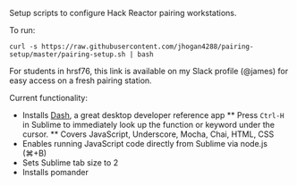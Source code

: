 Setup scripts to configure Hack Reactor pairing workstations.

To run:  

`curl -s https://raw.githubusercontent.com/jhogan4288/pairing-setup/master/pairing-setup.sh | bash`

For students in hrsf76, this link is available on my Slack profile (@james) for easy access on a fresh pairing station.

Current functionality:
* Installs [Dash](https://kapeli.com/dash), a great desktop developer reference app
** Press `Ctrl-H` in Sublime to immediately look up the function or keyword under the cursor.
** Covers JavaScript, Underscore, Mocha, Chai, HTML, CSS
* Enables running JavaScript code directly from Sublime via node.js (&#8984;+B)
* Sets Sublime tab size to 2
* Installs pomander